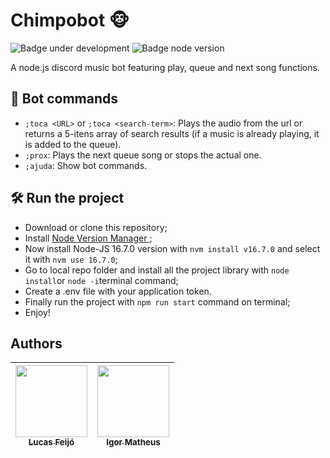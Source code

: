# Chimpobot :monkey_face:

![Badge under development](https://img.shields.io/badge/status-under%20development-brightgreen)
![Badge node version](https://img.shields.io/badge/node.js-16.7.0-yellow)

A node.js discord music bot featuring play, queue and next song functions.

## :hammer: Bot commands

- `;toca <URL>` or `;toca <search-term>`: Plays the audio from the url or returns a 5-itens array of search results (if a music is already playing, it is added to the queue).
- `;prox`: Plays the next queue song or stops the actual one.
- `;ajuda`: Show bot commands.

## 🛠️ Run the project
- Download or clone this repository;
- Install [Node Version Manager ](https://github.com/nvm-sh/nvm);
- Now install Node-JS 16.7.0 version with `nvm install v16.7.0` and select it with `nvm use 16.7.0`;
- Go to local repo folder and install all the project library with `node install`or `node -i`terminal command;
- Create a .env file with your application token.
- Finally run the project with `npm run start` command on terminal;
- Enjoy!

## Authors

| [<img src="https://avatars.githubusercontent.com/u/15722605?v=4" width=115><br><sub>Lucas Feijó</sub>](https://github.com/lucasfp13) |  [<img src="https://avatars.githubusercontent.com/u/66342961" width=115><br><sub>Igor Matheus</sub>](https://github.com/igormath/)  |
| :---: | :---: |
